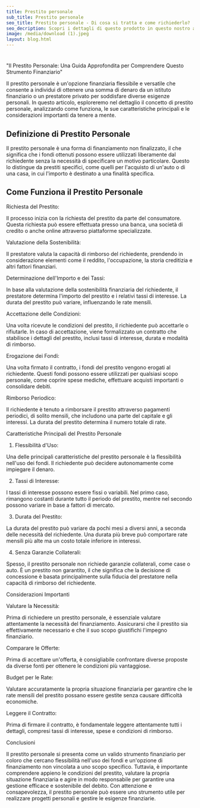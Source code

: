 ```yaml
---
title: Prestito personale
sub_title: Prestito personale
seo_title: Prestito personale - Di cosa si tratta e come richiederlo?
seo_decription: Scopri i dettagli di questo prodotto in questo nostro articolo approfondito.
image: /media/download (1).jpeg
layout: blog.html
---
```

#  "Il Prestito Personale: Una Guida Approfondita per Comprendere Questo Strumento Finanziario"



Il prestito personale è un'opzione finanziaria flessibile e versatile che consente a individui di ottenere una somma di denaro da un istituto finanziario o un prestatore privato per soddisfare diverse esigenze personali. In questo articolo, esploreremo nel dettaglio il concetto di prestito personale, analizzando come funziona, le sue caratteristiche principali e le considerazioni importanti da tenere a mente.



## Definizione di Prestito Personale

Il prestito personale è una forma di finanziamento non finalizzato, il che significa che i fondi ottenuti possono essere utilizzati liberamente dal richiedente senza la necessità di specificare un motivo particolare. Questo lo distingue da prestiti specifici, come quelli per l'acquisto di un'auto o di una casa, in cui l'importo è destinato a una finalità specifica.



## Come Funziona il Prestito Personale

Richiesta del Prestito:

Il processo inizia con la richiesta del prestito da parte del consumatore. Questa richiesta può essere effettuata presso una banca, una società di credito o anche online attraverso piattaforme specializzate.



Valutazione della Sostenibilità:

Il prestatore valuta la capacità di rimborso del richiedente, prendendo in considerazione elementi come il reddito, l'occupazione, la storia creditizia e altri fattori finanziari.



Determinazione dell'Importo e dei Tassi:

In base alla valutazione della sostenibilità finanziaria del richiedente, il prestatore determina l'importo del prestito e i relativi tassi di interesse. La durata del prestito può variare, influenzando le rate mensili.



Accettazione delle Condizioni:

Una volta ricevute le condizioni del prestito, il richiedente può accettarle o rifiutarle. In caso di accettazione, viene formalizzato un contratto che stabilisce i dettagli del prestito, inclusi tassi di interesse, durata e modalità di rimborso.



Erogazione dei Fondi:

Una volta firmato il contratto, i fondi del prestito vengono erogati al richiedente. Questi fondi possono essere utilizzati per qualsiasi scopo personale, come coprire spese mediche, effettuare acquisti importanti o consolidare debiti.



Rimborso Periodico:

Il richiedente è tenuto a rimborsare il prestito attraverso pagamenti periodici, di solito mensili, che includono una parte del capitale e gli interessi. La durata del prestito determina il numero totale di rate.



Caratteristiche Principali del Prestito Personale

1. Flessibilità d'Uso:

Una delle principali caratteristiche del prestito personale è la flessibilità nell'uso dei fondi. Il richiedente può decidere autonomamente come impiegare il denaro.



2. Tassi di Interesse:

I tassi di interesse possono essere fissi o variabili. Nel primo caso, rimangono costanti durante tutto il periodo del prestito, mentre nel secondo possono variare in base a fattori di mercato.



3. Durata del Prestito:

La durata del prestito può variare da pochi mesi a diversi anni, a seconda delle necessità del richiedente. Una durata più breve può comportare rate mensili più alte ma un costo totale inferiore in interessi.



4. Senza Garanzie Collaterali:

Spesso, il prestito personale non richiede garanzie collaterali, come case o auto. È un prestito non garantito, il che significa che la decisione di concessione è basata principalmente sulla fiducia del prestatore nella capacità di rimborso del richiedente.



Considerazioni Importanti

Valutare la Necessità:

Prima di richiedere un prestito personale, è essenziale valutare attentamente la necessità del finanziamento. Assicurarsi che il prestito sia effettivamente necessario e che il suo scopo giustifichi l'impegno finanziario.



Comparare le Offerte:

Prima di accettare un'offerta, è consigliabile confrontare diverse proposte da diverse fonti per ottenere le condizioni più vantaggiose.



Budget per le Rate:

Valutare accuratamente la propria situazione finanziaria per garantire che le rate mensili del prestito possano essere gestite senza causare difficoltà economiche.



Leggere il Contratto:

Prima di firmare il contratto, è fondamentale leggere attentamente tutti i dettagli, compresi tassi di interesse, spese e condizioni di rimborso.



Conclusioni

Il prestito personale si presenta come un valido strumento finanziario per coloro che cercano flessibilità nell'uso dei fondi e un'opzione di finanziamento non vincolata a uno scopo specifico. Tuttavia, è importante comprendere appieno le condizioni del prestito, valutare la propria situazione finanziaria e agire in modo responsabile per garantire una gestione efficace e sostenibile del debito. Con attenzione e consapevolezza, il prestito personale può essere uno strumento utile per realizzare progetti personali e gestire le esigenze finanziarie.
